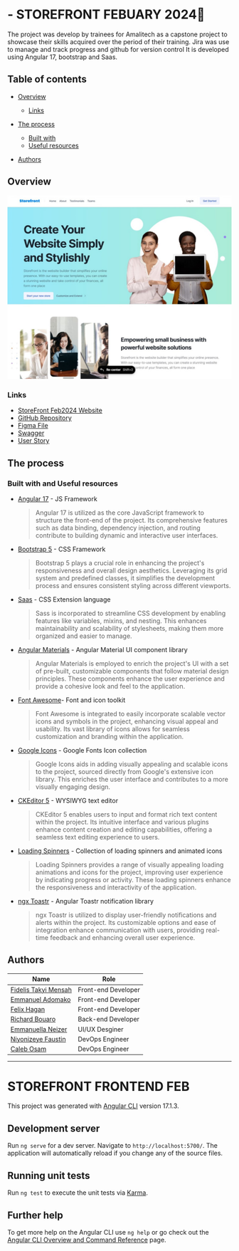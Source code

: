 # - STOREFRONT FEBUARY 2024🚀

The project was develop by trainees for Amalitech as a capstone project to showcase their skills acquired over the period of their training. Jira was use to manage and track progress and github for version control
It is developed using Angular 17, bootstrap and Saas.

## Table of contents

- [Overview](#overview)

  - [Links](#links)

- [The process](#the-process)

  - [Built with](#built-with-and-useful-resources)
  - [Useful resources](#built-with-and-useful-resources)

- [Authors](#authors)

## Overview

[![Landingpage for the StoreFront](src\assets\images\landing-page-image.jpg)](https://storefront.amalitech-dev.net/)

### Links

- [StoreFront Feb2024 Website](https://storefront.amalitech-dev.net/ "StoreFront Feb2024 website")
- [GitHub Repository](https://github.com/fidelismensah/REST-Countries-API "GItHub Repo for StoreFront Feb2024")
- [Figma File](https://www.figma.com/file/R1hBwMAszUEViFQ804GsbV/Storefront?type=design&node-id=2075%3A91951&mode=design&t=cwQrOdFUDCzD8Oop-1 "Figma File StoreFront")
- [Swagger](https://storefront-backend-jan-dev-api.vercel.app "Store Front API Documentation")
- [User Story](https://amali-tech.atlassian.net/jira/software/projects/SO/boards/220 "User Stories on Jira")

## The process

### Built with and Useful resources

- [Angular 17](https://angular.io/) - JS Framework

  > Angular 17 is utilized as the core JavaScript framework to structure the front-end of the project. Its comprehensive features such as data binding, dependency injection, and routing contribute to building dynamic and interactive user interfaces.

- [Bootstrap 5](https://getbootstrap.com/) - CSS Framework

  > Bootstrap 5 plays a crucial role in enhancing the project's responsiveness and overall design aesthetics. Leveraging its grid system and predefined classes, it simplifies the development process and ensures consistent styling across different viewports.

- [Saas](https://sass-lang.com/) - CSS Extension language

  > Sass is incorporated to streamline CSS development by enabling features like variables, mixins, and nesting. This enhances maintainability and scalability of stylesheets, making them more organized and easier to manage.

- [Angular Materials](https://material.angular.io/) - Angular Material UI component library

  > Angular Materials is employed to enrich the project's UI with a set of pre-built, customizable components that follow material design principles. These components enhance the user experience and provide a cohesive look and feel to the application.

- [Font Awesome](https://fontawesome.com)- Font and icon toolkit

  > Font Awesome is integrated to easily incorporate scalable vector icons and symbols in the project, enhancing visual appeal and usability. Its vast library of icons allows for seamless customization and branding within the application.

- [Google Icons](https://fonts.google.com/icons) - Google Fonts Icon collection

  > Google Icons aids in adding visually appealing and scalable icons to the project, sourced directly from Google's extensive icon library. This enriches the user interface and contributes to a more visually engaging design.

- [CKEditor 5](https://ckeditor.com/) - WYSIWYG text editor

  > CKEditor 5 enables users to input and format rich text content within the project. Its intuitive interface and various plugins enhance content creation and editing capabilities, offering a seamless text editing experience to users.

- [Loading Spinners](https://loading.io/css/) - Collection of loading spinners and animated icons

  > Loading Spinners provides a range of visually appealing loading animations and icons for the project, improving user experience by indicating progress or activity. These loading spinners enhance the responsiveness and interactivity of the application.

- [ngx Toastr](https://www.npmjs.com/package/ngx-toastr/v/17.0.2) - Angular Toastr notification library

  > ngx Toastr is utilized to display user-friendly notifications and alerts within the project. Its customizable options and ease of integration enhance communication with users, providing real-time feedback and enhancing overall user experience.

## Authors

| Name                                                                           | Role                |
| ------------------------------------------------------------------------------ | ------------------- |
| [Fidelis Takyi Mensah](https://github.com/amt-fidelis-mensah)                  | Front-end Developer |
| [Emmanuel Adomako](https://github.com/amt-emmanuel-adomako)                    | Front-end Developer |
| [Felix Hagan](https://github.com/amt-felix-hagan)                              | Front-end Developer |
| [Richard Bouaro](https://amalitechtraining.slack.com/archives/D06LBA9NT7S)     | Back-end Developer  |
| [Emmanuella Neizer](hhttps://amalitechtraining.slack.com/archives/D06GFH6A1AB) | UI/UX Desginer      |
| [Niyonizeye Faustin](https://github.com/niyonizeyefaustin)                     | DevOps Engineer     |
| [Caleb Osam](https://github.com/Calebosam)                                     | DevOps Engineer     |

---

# STOREFRONT FRONTEND FEB

This project was generated with [Angular CLI](https://github.com/angular/angular-cli) version 17.1.3.

## Development server

Run `ng serve` for a dev server. Navigate to `http://localhost:5700/`. The application will automatically reload if you change any of the source files.

## Running unit tests

Run `ng test` to execute the unit tests via [Karma](https://karma-runner.github.io).

## Further help

To get more help on the Angular CLI use `ng help` or go check out the [Angular CLI Overview and Command Reference](https://angular.io/cli) page.
